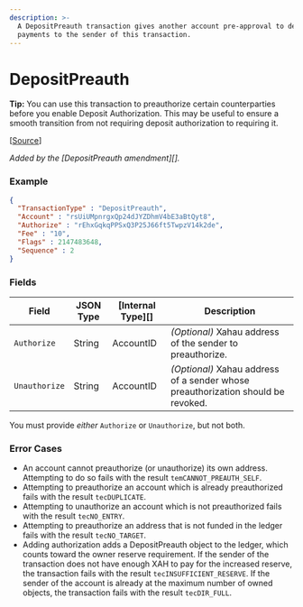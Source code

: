 ```yaml
---
description: >-
  A DepositPreauth transaction gives another account pre-approval to deliver
  payments to the sender of this transaction.
---
```


# DepositPreauth

**Tip:** You can use this transaction to preauthorize certain counterparties before you enable Deposit Authorization. This may be useful to ensure a smooth transition from not requiring deposit authorization to requiring it.

\[[Source](https://github.com/Xahau/xahaud/blob/dev/src/ripple/app/tx/impl/URIToken.cpp)]

_Added by the \[DepositPreauth amendment]\[]._

### Example

```json
{
  "TransactionType" : "DepositPreauth",
  "Account" : "rsUiUMpnrgxQp24dJYZDhmV4bE3aBtQyt8",
  "Authorize" : "rEhxGqkqPPSxQ3P25J66ft5TwpzV14k2de",
  "Fee" : "10",
  "Flags" : 2147483648,
  "Sequence" : 2
}
```

### Fields

| Field         | JSON Type | \[Internal Type]\[] | Description                                                                      |
| ------------- | --------- | ------------------- | -------------------------------------------------------------------------------- |
| `Authorize`   | String    | AccountID           | _(Optional)_ Xahau address of the sender to preauthorize.                        |
| `Unauthorize` | String    | AccountID           | _(Optional)_ Xahau address of a sender whose preauthorization should be revoked. |

You must provide _either_ `Authorize` or `Unauthorize`, but not both.

### Error Cases

* An account cannot preauthorize (or unauthorize) its own address. Attempting to do so fails with the result `temCANNOT_PREAUTH_SELF`.
* Attempting to preauthorize an account which is already preauthorized fails with the result `tecDUPLICATE`.
* Attempting to unauthorize an account which is not preauthorized fails with the result `tecNO_ENTRY`.
* Attempting to preauthorize an address that is not funded in the ledger fails with the result `tecNO_TARGET`.
* Adding authorization adds a DepositPreauth object to the ledger, which counts toward the owner reserve requirement. If the sender of the transaction does not have enough XAH to pay for the increased reserve, the transaction fails with the result `tecINSUFFICIENT_RESERVE`. If the sender of the account is already at the maximum number of owned objects, the transaction fails with the result `tecDIR_FULL`.
